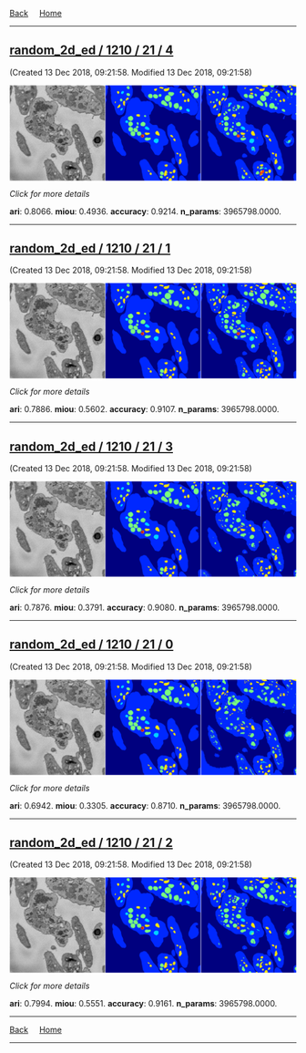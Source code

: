 
[Back](..)&nbsp;&nbsp;&nbsp;&nbsp;&nbsp;[Home](https://leapmanlab.github.io/snapshots)

---

<div class="summary"><a href="4"><h2>random_2d_ed / 1210 / 21 / 4</h2></a><p>(Created 13 Dec 2018, 09:21:58. Modified 13 Dec 2018, 09:21:58)
</p><a href="4"><img src="4/media/summary.png" align="center"></a><p>
<i>Click for more details</i>
</p></div>

**ari**: 0.8066. **miou**: 0.4936. **accuracy**: 0.9214. **n_params**: 3965798.0000. 

---

<div class="summary"><a href="1"><h2>random_2d_ed / 1210 / 21 / 1</h2></a><p>(Created 13 Dec 2018, 09:21:58. Modified 13 Dec 2018, 09:21:58)
</p><a href="1"><img src="1/media/summary.png" align="center"></a><p>
<i>Click for more details</i>
</p></div>

**ari**: 0.7886. **miou**: 0.5602. **accuracy**: 0.9107. **n_params**: 3965798.0000. 

---

<div class="summary"><a href="3"><h2>random_2d_ed / 1210 / 21 / 3</h2></a><p>(Created 13 Dec 2018, 09:21:58. Modified 13 Dec 2018, 09:21:58)
</p><a href="3"><img src="3/media/summary.png" align="center"></a><p>
<i>Click for more details</i>
</p></div>

**ari**: 0.7876. **miou**: 0.3791. **accuracy**: 0.9080. **n_params**: 3965798.0000. 

---

<div class="summary"><a href="0"><h2>random_2d_ed / 1210 / 21 / 0</h2></a><p>(Created 13 Dec 2018, 09:21:58. Modified 13 Dec 2018, 09:21:58)
</p><a href="0"><img src="0/media/summary.png" align="center"></a><p>
<i>Click for more details</i>
</p></div>

**ari**: 0.6942. **miou**: 0.3305. **accuracy**: 0.8710. **n_params**: 3965798.0000. 

---

<div class="summary"><a href="2"><h2>random_2d_ed / 1210 / 21 / 2</h2></a><p>(Created 13 Dec 2018, 09:21:58. Modified 13 Dec 2018, 09:21:58)
</p><a href="2"><img src="2/media/summary.png" align="center"></a><p>
<i>Click for more details</i>
</p></div>

**ari**: 0.7994. **miou**: 0.5551. **accuracy**: 0.9161. **n_params**: 3965798.0000. 

---

[Back](..)&nbsp;&nbsp;&nbsp;&nbsp;&nbsp;[Home](https://leapmanlab.github.io/snapshots)

---